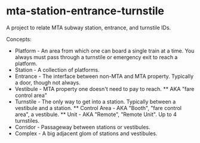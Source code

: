 mta-station-entrance-turnstile
==============================

A project to relate MTA subway station, entrance, and turnstile IDs.

Concepts:

* Platform - An area from which one can board a single train at a time. You always must pass through a turnstile or emergency exit to reach a platform.
* Station - A collection of platforms.
* Entrance - The interface between non-MTA and MTA property. Typically a door, though not always.
* Vestibule - MTA property one doesn't need to pay to reach.
** AKA "fare control area"
* Turnstile - The only way to get into a station. Typically between a vestibule and a station.
** Control Area - AKA "Booth", "fare control area", a vestibule.
** Unit - AKA "Remote", "Remote Unit". Up to 4 turnstiles.
* Corridor - Passageway between stations or vestibules.
* Complex - A big adjacent glom of stations and vestibules.

